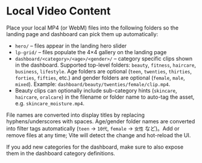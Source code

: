 # Local Video Content

Place your local MP4 (or WebM) files into the following folders so the landing page and dashboard can pick them up automatically:

- `hero/` – files appear in the landing hero slider
- `lp-grid/` – files populate the 4×4 gallery on the landing page
- `dashboard/<category>/<age>/<gender>/` – category specific clips shown in the dashboard. Supported top-level folders: `beauty`, `fitness`, `haircare`, `business`, `lifestyle`. Age folders are optional (`teen`, `twenties`, `thirties`, `forties`, `fifties`, etc.) and gender folders are optional (`female`, `male`, `mixed`). Example: `dashboard/beauty/twenties/female/clip.mp4`.
- Beauty clips can optionally include sub-category hints (`skincare`, `haircare`, `oralcare`) in the filename or folder name to auto-tag the asset, e.g. `skincare_moisture.mp4`.

File names are converted into display titles by replacing hyphens/underscores with spaces. Age/gender folder names are converted into filter tags automatically (`teen` → `10代`, `female` → `女性` など)。Add or remove files at any time; Vite will detect the change and hot-reload the UI.

If you add new categories for the dashboard, make sure to also expose them in the dashboard category definitions.
